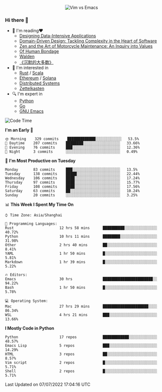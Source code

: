 <p align="center">
    <img src="https://gist.githubusercontent.com/coldnight/e696baffb094e71c96cb302118878eae/raw/40ea5053a6f66cc65f90f437e4173497da225958/banner.gif" alt="Vim vs Emacs" />
</p>

### Hi there 👋

- 📖 I'm reading❤️
    + [Designing Data-Intensive Applications](https://www.oreilly.com/library/view/designing-data-intensive-applications/9781491903063/)
    + [Domain-Driven Design: Tackling Complexity in the Heart of Software](https://www.dddcommunity.org/book/evans_2003/)
    + [Zen and the Art of Motorcycle Maintenance: An Inquiry into Values](https://en.wikipedia.org/wiki/Zen_and_the_Art_of_Motorcycle_Maintenance)
    + [Of Human Bondage](https://en.wikipedia.org/wiki/Of_Human_Bondage)
    + [Walden](https://en.wikipedia.org/wiki/Walden)
    + [《沉默的大多数》](https://en.wikipedia.org/wiki/Silent_majority)
- 🌱 I'm interested in
    + [Rust](https://www.rust-lang.org/) / [Scala](https://www.scala-lang.org/)
    + [Ethereum](https://ethereum.org/en/) / [Solana](https://solana.com/)
	+ [Distributed Systems](https://www.linuxzen.com/notes/topics/20200320174417_%E5%88%86%E5%B8%83%E5%BC%8F/)
	+ [Zettelkasten](https://www.linuxzen.com/notes/notes/20220120080920-slip_box/)
- 🔍 I'm expert in
    + [Python](https://www.python.org/)
    + [Go](https://go.dev/)
    + [GNU Emacs](https://www.gnu.org/software/emacs/)

<!--START_SECTION:waka-->
![Code Time](http://img.shields.io/badge/Code%20Time-0%20secs-blue)

**I'm an Early 🐤** 

```text
🌞 Morning    329 commits    █████████████░░░░░░░░░░░░   53.5% 
🌆 Daytime    207 commits    ████████░░░░░░░░░░░░░░░░░   33.66% 
🌃 Evening    76 commits     ███░░░░░░░░░░░░░░░░░░░░░░   12.36% 
🌙 Night      3 commits      ░░░░░░░░░░░░░░░░░░░░░░░░░   0.49%

```
📅 **I'm Most Productive on Tuesday** 

```text
Monday       83 commits     ███░░░░░░░░░░░░░░░░░░░░░░   13.5% 
Tuesday      138 commits    █████░░░░░░░░░░░░░░░░░░░░   22.44% 
Wednesday    106 commits    ████░░░░░░░░░░░░░░░░░░░░░   17.24% 
Thursday     97 commits     ████░░░░░░░░░░░░░░░░░░░░░   15.77% 
Friday       108 commits    ████░░░░░░░░░░░░░░░░░░░░░   17.56% 
Saturday     63 commits     ██░░░░░░░░░░░░░░░░░░░░░░░   10.24% 
Sunday       20 commits     ░░░░░░░░░░░░░░░░░░░░░░░░░   3.25%

```


📊 **This Week I Spent My Time On** 

```text
⌚︎ Time Zone: Asia/Shanghai

💬 Programming Languages: 
Rust                     12 hrs 58 mins      ██████████░░░░░░░░░░░░░░░   40.72% 
Python                   10 hrs 11 mins      ████████░░░░░░░░░░░░░░░░░   31.98% 
Other                    2 hrs 40 mins       ██░░░░░░░░░░░░░░░░░░░░░░░   8.41% 
YAML                     1 hr 50 mins        █░░░░░░░░░░░░░░░░░░░░░░░░   5.81% 
Markdown                 1 hr 39 mins        █░░░░░░░░░░░░░░░░░░░░░░░░   5.22%

🔥 Editors: 
Emacs                    30 hrs              ███████████████████████░░   94.22% 
Bash                     1 hr 50 mins        █░░░░░░░░░░░░░░░░░░░░░░░░   5.78%

💻 Operating System: 
Mac                      27 hrs 29 mins      █████████████████████░░░░   86.34% 
WSL                      4 hrs 21 mins       ███░░░░░░░░░░░░░░░░░░░░░░   13.66%

```

**I Mostly Code in Python** 

```text
Python                   17 repos            ████████████░░░░░░░░░░░░░   48.57% 
Emacs Lisp               5 repos             ███░░░░░░░░░░░░░░░░░░░░░░   14.29% 
HTML                     3 repos             ██░░░░░░░░░░░░░░░░░░░░░░░   8.57% 
Vim script               2 repos             █░░░░░░░░░░░░░░░░░░░░░░░░   5.71% 
Shell                    2 repos             █░░░░░░░░░░░░░░░░░░░░░░░░   5.71%

```



 Last Updated on 07/07/2022 17:04:16 UTC
<!--END_SECTION:waka-->

